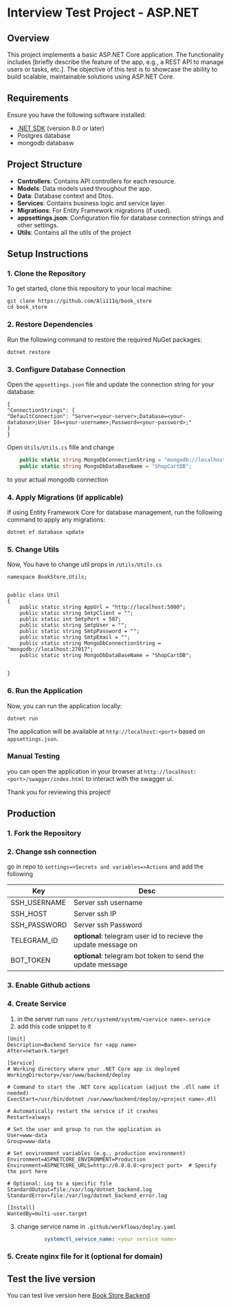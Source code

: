 # Interview Test Project - ASP.NET

## Overview

This project implements a basic ASP.NET Core application. The functionality includes [briefly describe the feature of the app, e.g., a REST API to manage users or tasks, etc.]. The objective of this test is to showcase the ability to build scalable, maintainable solutions using ASP.NET Core.

## Requirements

Ensure you have the following software installed:

- [.NET SDK](https://dotnet.microsoft.com/download) (version 8.0 or later)
- Postgres database
- mongodb databasw

## Project Structure

- **Controllers**: Contains API controllers for each resource.
- **Models**: Data models used throughout the app.
- **Data**: Database context and Dtos.
- **Services**: Contains business logic and service layer.
- **Migrations**: For Entity Framework migrations (if used).
- **appsettings.json**: Configuration file for database connection strings and other settings.
- **Utils**: Contains all the utils of the project

## Setup Instructions

### 1. Clone the Repository

To get started, clone this repository to your local machine:

```
git clone https://github.com/Ali111q/book_store
cd book_store
```

### 2. Restore Dependencies

Run the following command to restore the required NuGet packages:

```
dotnet restore
```
### 3. Configure Database Connection

Open the `appsettings.json` file and update the connection string for your database:

```
{
"ConnectionStrings": {
"DefaultConnection": "Server=<your-server>;Database=<your-database>;User Id=<your-username>;Password=<your-password>;"
}
}
```

Open `Utils/Utils.cs` fille and change 
```csharp
    public static string MongoDbConnectionString = "mongodb://localhost:27017";
    public static string MongoDbDataBaseName = "ShopCartDB";
```
to your actual mongodb connection

### 4. Apply Migrations (if applicable)

If using Entity Framework Core for database management, run the following command to apply any migrations:

```
dotnet ef database update
```

### 5. Change Utils
Now, You have to change util props in `/Utils/Utils.cs`

```
namespace BookStore.Utils;


public class Util
{
    public static string AppUrl = "http://localhost:5000";
    public static string SmtpClient = "";
    public static int SmtpPort = 587;
    public static string SmtpUser = "";
    public static string SmtpPassword = "";
    public static string SmtpEmail = "";
    public static string MongoDbConnectionString = "mongodb://localhost:27017";
    public static string MongoDbDataBaseName = "ShopCartDB";
    
    
}
```

### 6. Run the Application

Now, you can run the application locally:

```
dotnet run
```

The application will be available at `http://localhost:<port>` based on `appsettings.json`.



### Manual Testing

you can open the application in your browser at `http://localhost:<port>/swagger/index.html` to interact with the swagger ui.


Thank you for reviewing this project!


## Production

### 1. Fork the Repository
### 2. Change ssh connection

go in repo to `settings=>Secrets and variables=>Actions` and add the following

| Key      | Desc                                                            |
|----------|-----------------------------------------------------------------|
| SSH_USERNAME | Server ssh username                                             |
| SSH_HOST | Server ssh IP                                                   |
| SSH_PASSWORD  | Server ssh Password                                             |   
| TELEGRAM_ID  | **optional**: telegram user id to recieve the update message on |   
| BOT_TOKEN  | **optional**: telegram bot token to send the update message     |   

### 3. Enable Github actions
### 4. Create Service 
1. in the server run `nano /etc/systemd/system/<service name>.service`
2. add this code snippet to it 
```
[Unit]
Description=Backend Service for <app name>
After=network.target

[Service]
# Working directory where your .NET Core app is deployed
WorkingDirectory=/var/www/backend/deploy

# Command to start the .NET Core application (adjust the .dll name if needed)
ExecStart=/usr/bin/dotnet /var/www/backend/deploy/<project name>.dll

# Automatically restart the service if it crashes
Restart=always

# Set the user and group to run the application as
User=www-data
Group=www-data

# Set environment variables (e.g., production environment)
Environment=ASPNETCORE_ENVIRONMENT=Production
Environment=ASPNETCORE_URLS=http://0.0.0.0:<project port>  # Specify the port here

# Optional: Log to a specific file
StandardOutput=file:/var/log/dotnet_backend.log
StandardError=file:/var/log/dotnet_backend_error.log

[Install]
WantedBy=multi-user.target
```
3. change service name in `.github/workflows/deploy.yaml`
```yaml
            systemctl_service_name: <your service name>
```
### 5. Create nginx file for it (optional for domain) 


## Test the live version
 You can test live version here [Book Store Backend](http://bookstore-api.ali-hazem.com/swagger/index.html)

